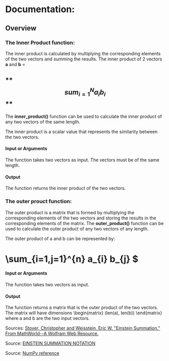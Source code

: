 # **Documentation:**
## **Overview**
### **The Inner Product function:**
The inner product is calculated by multiplying the corresponding elements of the two vectors and summing the results.
The inner product of 2 vectors **a** and **b** =
## **$$sum_{i=1}^N a_{i} b_{i}$$ **


The **inner_product()** function can be used to calculate the inner product of any two vectors of the same length.

The inner product is a scalar value that represents the similarity between the two vectors.

#### **Input or Arguments**
The function takes two vectors as input. The vectors must be of the same length.

#### **Output**
The function returns the inner product of the two vectors.

### **The outer prouct function:**

The outer product is a matrix that is formed by multiplying the corresponding elements of the two vectors and storing the results in the corresponding elements of the matrix.
The **outer_product()** function can be used to calculate the outer product of any two vectors of any length.

The outer product of a and b can be represented by:
# **\sum_{i=1,j=1}^{n} a_{i} b_{j} $**

#### **Input or Arguments**
The function takes two vectors as input.

#### **Output**
The function returns a matrix that is the outer product of the two vectors. The matrix will have dimensions \begin{matrix} (len(a), len(b)) \end{matrix} where a and b are the two input vectors.


Sources: [Stover, Christopher and Weisstein, Eric W. "Einstein Summation." From MathWorld--A Wolfram Web Resource. ](https://mathworld.wolfram.com/EinsteinSummation.html)

Source: [EINSTEIN SUMMATION NOTATION](http://dslavsk.sites.luc.edu/courses/phys301/classnotes/einsteinsummationnotation.pdf)

Source: [NumPy reference](https://numpy.org/doc/stable/reference/index.html)

